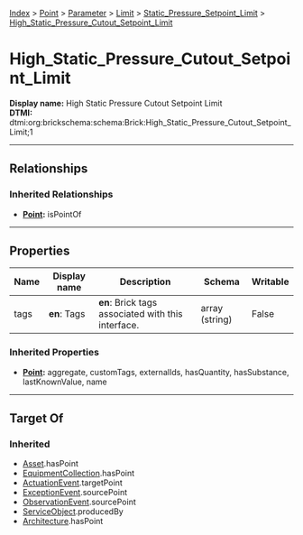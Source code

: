 [Index](../../../../Index.md) > [Point](../../../Point.md) > [Parameter](../../Parameter.md) > [Limit](../Limit.md) > [Static_Pressure_Setpoint_Limit](Static_Pressure_Setpoint_Limit.md) > [High_Static_Pressure_Cutout_Setpoint_Limit](#)
# High_Static_Pressure_Cutout_Setpoint_Limit

**Display name:** High Static Pressure Cutout Setpoint Limit<br />
**DTMI:** dtmi:org:brickschema:schema:Brick:High_Static_Pressure_Cutout_Setpoint_Limit;1

---

## Relationships

### Inherited Relationships
* **[Point](../../../Point.md):** isPointOf

---

## Properties

|Name|Display name|Description|Schema|Writable|
|-|-|-|-|-|
|tags|**en**: Tags|**en**: Brick tags associated with this interface.|array (string)|False|
### Inherited Properties
* **[Point](../../../Point.md):** aggregate, customTags, externalIds, hasQuantity, hasSubstance, lastKnownValue, name

---

## Target Of
### Inherited
* [Asset](../../../../Asset/Asset.md).hasPoint
* [EquipmentCollection](../../../../Collection/AssetCollection/EquipmentCollection/EquipmentCollection.md).hasPoint
* [ActuationEvent](../../../../Event/PointEvent/ActuationEvent.md).targetPoint
* [ExceptionEvent](../../../../Event/PointEvent/ExceptionEvent.md).sourcePoint
* [ObservationEvent](../../../../Event/PointEvent/ObservationEvent.md).sourcePoint
* [ServiceObject](../../../../Information/ServiceObject/ServiceObject.md).producedBy
* [Architecture](../../../../Space/Architecture/Architecture.md).hasPoint
